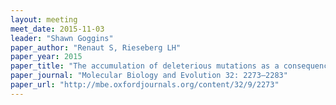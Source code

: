 ```yaml
---
layout: meeting
meet_date: 2015-11-03
leader: "Shawn Goggins"
paper_author: "Renaut S, Rieseberg LH"
paper_year: 2015
paper_title: "The accumulation of deleterious mutations as a consequence of domestication and improvement in sunflowers and other compositae crops"
paper_journal: "Molecular Biology and Evolution 32: 2273–2283"
paper_url: "http://mbe.oxfordjournals.org/content/32/9/2273"
---
```

